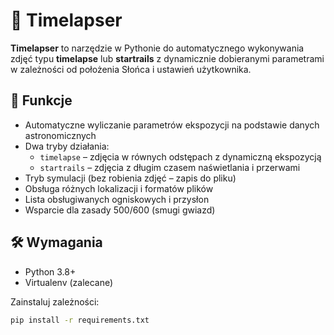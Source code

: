 # 📸 Timelapser

**Timelapser** to narzędzie w Pythonie do automatycznego wykonywania zdjęć typu **timelapse** lub **startrails** z dynamicznie dobieranymi parametrami w zależności od położenia Słońca i ustawień użytkownika.

## 🚀 Funkcje

- Automatyczne wyliczanie parametrów ekspozycji na podstawie danych astronomicznych
- Dwa tryby działania:
  - `timelapse` – zdjęcia w równych odstępach z dynamiczną ekspozycją
  - `startrails` – zdjęcia z długim czasem naświetlania i przerwami
- Tryb symulacji (bez robienia zdjęć – zapis do pliku)
- Obsługa różnych lokalizacji i formatów plików
- Lista obsługiwanych ogniskowych i przysłon
- Wsparcie dla zasady 500/600 (smugi gwiazd)

## 🛠️ Wymagania

- Python 3.8+
- Virtualenv (zalecane)

Zainstaluj zależności:
```bash
pip install -r requirements.txt

